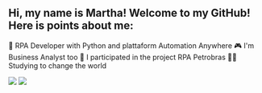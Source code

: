  ##   Hi, my name is Martha! Welcome to my GitHub! Here is points about me:

 🐍 RPA Developer with Python and plattaform Automation Anywhere
 🎮 I'm Business Analyst too
 🤖 I participated in the project RPA Petrobras
 👩‍💻 Studying to change the world
 
<div> 
  <a href=https://www.instagram.com/mrthbtz/ target="_blank"><img src="https://img.shields.io/badge/-Instagram-%23E4405F?style=for-the-badge&logo=instagram&logoColor=white" target="_blank"></a>
  <a href=https://www.linkedin.com/in/martha-beatriz-317a4b21b/ target="_blank"><img src="https://img.shields.io/badge/-LinkedIn-%230077B5?style=for-the-badge&logo=linkedin&logoColor=white" target="_blank"></a>  	
